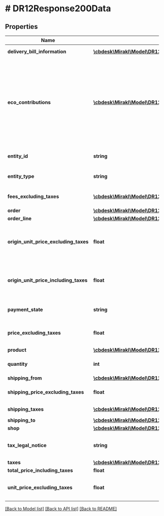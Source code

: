 # # DR12Response200Data

## Properties

Name | Type | Description | Notes
------------ | ------------- | ------------- | -------------
**delivery_bill_information** | [**\cbdesk\Mirakl\Model\DR12Response200DataDeliveryBillInformation[]**](DR12Response200DataDeliveryBillInformation.md) | Delivery bill information | [optional]
**eco_contributions** | [**\cbdesk\Mirakl\Model\DR12Response200DataEcoContributions[]**](DR12Response200DataEcoContributions.md) | List of eco-contribution amounts and corresponding producer identifiers, if applicable&lt;br/&gt; Only available if the operator activates the circular economy information collection. | [optional]
**entity_id** | **string** | The entity id the document line relates to | [optional]
**entity_type** | **string** | The entity type the document line relates to | [optional]
**fees_excluding_taxes** | [**\cbdesk\Mirakl\Model\DR12Response200DataFeesExcludingTaxes[]**](DR12Response200DataFeesExcludingTaxes.md) | List of fees applied on the order line | [optional]
**order** | [**\cbdesk\Mirakl\Model\DR12Response200DataOrder**](DR12Response200DataOrder.md) |  | [optional]
**order_line** | [**\cbdesk\Mirakl\Model\DR12Response200DataOrderLine**](DR12Response200DataOrderLine.md) |  | [optional]
**origin_unit_price_excluding_taxes** | **float** | The original unit price excluding tax of the offer associated with the order line | [optional]
**origin_unit_price_including_taxes** | **float** | The original unit price including tax of the offer associated with the order line | [optional]
**payment_state** | **string** | Document request line payment status | [optional]
**price_excluding_taxes** | **float** | The price excluding taxes after promotions | [optional]
**product** | [**\cbdesk\Mirakl\Model\DR12Response200DataProduct**](DR12Response200DataProduct.md) |  | [optional]
**quantity** | **int** | The quantity of the document line | [optional]
**shipping_from** | [**\cbdesk\Mirakl\Model\DR12Response200DataShippingFrom**](DR12Response200DataShippingFrom.md) |  | [optional]
**shipping_price_excluding_taxes** | **float** | The shipping price excluding taxes | [optional]
**shipping_taxes** | [**\cbdesk\Mirakl\Model\DR12Response200DataShippingTaxes[]**](DR12Response200DataShippingTaxes.md) | The shipping taxes | [optional]
**shipping_to** | [**\cbdesk\Mirakl\Model\DR12Response200DataShippingTo**](DR12Response200DataShippingTo.md) |  | [optional]
**shop** | [**\cbdesk\Mirakl\Model\DR12Response200DataShop**](DR12Response200DataShop.md) |  | [optional]
**tax_legal_notice** | **string** | The legal notice applying to the offer’s tax calculation | [optional]
**taxes** | [**\cbdesk\Mirakl\Model\DR12Response200DataTaxes[]**](DR12Response200DataTaxes.md) | The taxes | [optional]
**total_price_including_taxes** | **float** | The total price | [optional]
**unit_price_excluding_taxes** | **float** | The unit price excluding taxes after promotions | [optional]

[[Back to Model list]](../../README.md#models) [[Back to API list]](../../README.md#endpoints) [[Back to README]](../../README.md)
